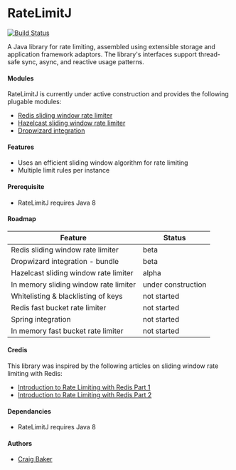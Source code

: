 RateLimitJ
============

[![Build Status](https://travis-ci.org/mokies/ratelimitj.svg)](https://travis-ci.org/mokies/ratelimitj)

A Java library for rate limiting, assembled using extensible storage and application framework adaptors. The library's interfaces support thread-safe sync, async, and reactive usage patterns.

#### Modules
RateLimitJ is currently under active construction and provides the following plugable modules:

* [Redis sliding window rate limiter](ratelimitj-redis)
* [Hazelcast sliding window rate limiter](ratelimitj-hazelcast)
* [Dropwizard integration](ratelimitj-dropwizard)

#### Features
* Uses an efficient sliding window algorithm for rate limiting
* Multiple limit rules per instance

#### Prerequisite

* RateLimitJ requires Java 8

#### Roadmap

| Feature       | Status      |
| ------------- |-------------| 
| Redis sliding window rate limiter | beta  |
| Dropwizard integration - bundle | beta |
| Hazelcast sliding window rate limiter | alpha |
| In memory sliding window rate limiter | under construction |
| Whitelisting & blacklisting of keys | not started |
| Redis fast bucket rate limiter | not started |
| Spring integration | not started |
| In memory fast bucket rate limiter | not started |

#### Credis
This library was inspired by the following articles on sliding window rate limiting with Redis:

* [Introduction to Rate Limiting with Redis Part 1](http://www.dr-josiah.com/2014/11/introduction-to-rate-limiting-with.html)
* [Introduction to Rate Limiting with Redis Part 2](http://www.dr-josiah.com/2014/11/introduction-to-rate-limiting-with_26.html)

#### Dependancies
* RateLimitJ requires Java 8

#### Authors

* [Craig Baker](https://github.com/mokies)
